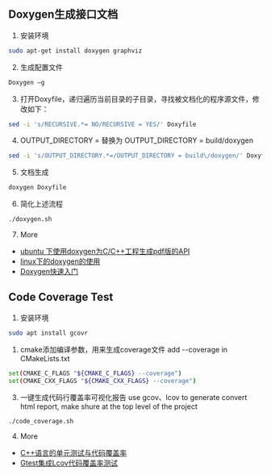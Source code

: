 ## Doxygen生成接口文档
1. 安装环境
```bash
sudo apt-get install doxygen graphviz
```
2. 生成配置文件
```bash
Doxygen –g
```
3. 打开Doxyfile，递归遍历当前目录的子目录，寻找被文档化的程序源文件，修改如下：
```bash
sed -i 's/RECURSIVE.*= NO/RECURSIVE = YES/' Doxyfile
```

4. OUTPUT_DIRECTORY       = 替换为 OUTPUT_DIRECTORY       = build/doxygen
```bash
sed -i 's/OUTPUT_DIRECTORY.*=/OUTPUT_DIRECTORY = build\/doxygen/' Doxyfile
```

5. 文档生成
```bash
doxygen Doxyfile
```

6. 简化上述流程
```bash
./doxygen.sh
```

7. More
+ [ubuntu 下使用doxygen为C/C++工程生成pdf版的API](https://blog.csdn.net/jinking01/article/details/102809414)
+ [linux下的doxygen的使用](https://blog.csdn.net/yunjingguang/article/details/28266115)
+ [Doxygen快速入门](https://zhuanlan.zhihu.com/p/100223113)

## Code Coverage Test

1. 安装环境

```bash
sudo apt install gcovr
```

1. cmake添加编译参数，用来生成coverage文件
   add --coverage in CMakeLists.txt

```bash
set(CMAKE_C_FLAGS "${CMAKE_C_FLAGS} --coverage")
set(CMAKE_CXX_FLAGS "${CMAKE_CXX_FLAGS} --coverage")
```

3. 一键生成代码行覆盖率可视化报告
   use gcov、lcov to generate convert html report, make shure at the top level of the project

```bash
./code_coverage.sh
```

4. More
+ [C++语言的单元测试与代码覆盖率](https://paul.pub/gtest-and-coverage/)
+ [Gtest集成Lcov代码覆盖率测试](https://www.codeleading.com/article/93614362313/)
